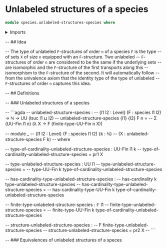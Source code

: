 # Unlabeled structures of a species

```agda
module species.unlabeled-structures-species where
```

<details><summary>Imports</summary>

```agda
open import elementary-number-theory.natural-numbers

open import foundation.dependent-pair-types
open import foundation.universe-levels

open import species.species-of-types

open import univalent-combinatorics.finite-types
```

</details>

-- ## Idea

-- The type of unlabeled `F`-structures of order `n` of a species `F` is the
type -- of sets `X` of size `n` equipped with an `F`-structure. Two unlabeled --
`F`-structures of order `n` are considered to be the same if the underlying sets
-- are isomorphic and the `F`-structure of the first transports along this --
isomorphism to the `F`-structure of the second. It will automatically follow --
from the univalence axiom that the identity type of the type of unlabeled --
`F`-structures of order `n` captures this idea.

-- ## Definitions

-- ### Unlabeled structures of a species

-- ```agda -- unlabeled-structure-species : -- {l1 l2 : Level} (F : species l1
l2) → ℕ → UU (lsuc l1 ⊔ l2) -- unlabeled-structure-species {l1} {l2} F n = -- Σ
(UU-Fin l1 n) (λ X → F (finite-type-UU-Fin n X))

-- module \_ -- {l1 l2 : Level} (F : species l1 l2) {k : ℕ} -- (X :
unlabeled-structure-species F k) -- where

-- type-of-cardinality-unlabeled-structure-species : UU-Fin l1 k --
type-of-cardinality-unlabeled-structure-species = pr1 X

-- type-unlabeled-structure-species : UU l1 -- type-unlabeled-structure-species
= -- type-UU-Fin k type-of-cardinality-unlabeled-structure-species

-- has-cardinality-type-unlabeled-structure-species : -- has-cardinality k
type-unlabeled-structure-species --
has-cardinality-type-unlabeled-structure-species = --
has-cardinality-type-UU-Fin k type-of-cardinality-unlabeled-structure-species

-- finite-type-unlabeled-structure-species : 𝔽 l1 --
finite-type-unlabeled-structure-species = -- finite-type-UU-Fin k
type-of-cardinality-unlabeled-structure-species

-- structure-unlabeled-structure-species : -- F
finite-type-unlabeled-structure-species -- structure-unlabeled-structure-species
= pr2 X -- ```

-- ### Equivalences of unlabeled structures of a speces

